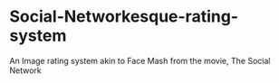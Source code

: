 # Social-Networkesque-rating-system
An Image rating system akin to Face Mash from the movie, The Social Network
